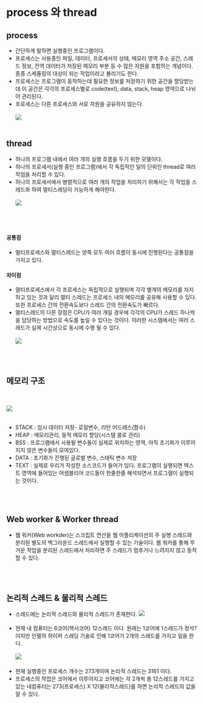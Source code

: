 # process 와 thread

## process

- 간단하게 말하면 실행중인 프로그램이다.
- 프로세스는 사용중인 파일, 데이터, 프로세서의 상태, 메모리 영역 주소 공간, 스레드 정보, 전역 데이터가 저장된 메모리 부분 등 수 많은 자원을 포함하는 개념이다. 종종 스케쥴링의 대상이 되는 작업이라고 불리기도 한다.
- 프로세스는 프로그램이 동작하는데 필요한 정보를 저장하기 위한 공간을 할당받는데 이 공간은 각각의 프로세스별로 code(text), data, stack, heap 영억으로 나뉘어 관리된다.
- 프로세스는 다른 프로세스와 서로 자원을 공유하지 않는다.
  <br></br>
  <img src="https://gmlwjd9405.github.io/images/os-process-and-thread/process.png">
  <br></br>

## thread

- 하나의 프로그램 내에서 여러 개의 실행 흐름을 두기 위한 모델이다.
- 하나의 프로세서(실행 중인 프로그램)에서 각 독립적인 일의 단위인 thread로 여러작업을 처리할 수 있다.
- 하나의 프로세서에서 병렬적으로 여러 개의 작업을 처리하기 위해서는 각 작업을 스레드화 하여 멀티스레딩이 가능하게 해야한다.
  <br></br>
  <img src="https://gmlwjd9405.github.io/images/os-process-and-thread/thread.png">
  <br></br>
  <br></br>

#### 공통점

- 멀티프로세스와 멀티스레드는 양쪽 모두 여러 흐름이 동시에 진행된다는 공통점을 가지고 있다.

#### 차이점

- 멀티프로세스에서 각 프로세스는 독립적으로 실행되며 각각 별개의 메모리를 차지하고 있는 것과 달리 멀티 스레드는 프로세스 내의 메모리를 공유해 사용할 수 있다. 또한 프로세스 간의 전환속도보다 스레드 간의 전환속도가 빠르다.
- 멀티스레드의 다른 장점은 CPU가 여러 개일 경우에 각각의 CPU가 스레드 하나씩을 담당하는 방법으로 속도를 높일 수 있다는 것이다. 이러한 시스템에서는 여러 스레드가 실제 시간상으로 동시에 수행 될 수 있다.
  <br></br>
  <img src="https://gmlwjd9405.github.io/images/os-process-and-thread/multi-thread.png">

<br></br>

## 메모리 구조

<br></br>
<img src="https://user-images.githubusercontent.com/49153756/95016525-769c2780-068e-11eb-9c04-22da6a232278.png">
<br></br>

- STACK : 임시 데이터 저장- 로컬변수, 리턴 어드레스(함수)
- HEAP : 메모리관리, 동적 메모리 할당(시스템 콜로 관리)
- BSS : 프로그램에서 사용될 변수들이 실제로 위치하는 영역, 아직 초기화가 이루어지지 않은 변수들이 모여있다.
- DATA : 초기화가 진행된 글로벌 변수, 스태틱 변수 저장
- TEXT : 실제로 우리가 작성한 소스코드가 들어가 있다. 프로그램이 실행되면 텍스트 영역에 들어있는 어셈블리어 코드들이 한줄한줄 해석되면서 프로그램이 실행되는 것이다.
  <br></br><br></br>

## Web worker & Worker thread

- 웹 워커(Web workder)는 스크립트 연산을 웹 어플리케이션의 주 실행 스레드와 분리된 별도의 백그라운드 스레드에서 실행할 수 있는 기술이다. 웹 워커를 통해 무거운 작업을 분리된 스레드에서 처리하면 주 스레드가 멈추거나 느려지지 않고 동작할 수 있다.
  <br></br>
  <br></br>

## 논리적 스레드 & 물리적 스레드

- 스레드에는 논리적 스레드와 물리적 스레드가 존재한다.
  <img src="https://i.ibb.co/pfzsbWd/image.jpg">
  <br></br>
- 현재 내 컴퓨터는 6코어(헥사코어) 12스레드 이다. 원래는 1코어에 1스레드가 정석? 이지만 인텔의 하이퍼 스레딩 기술로 인해 1코어가 2개의 스레드를 가지고 일을 한다.
  <br></br>
  <img src="https://i.ibb.co/yPQSFCJ/image.jpg">
  <br></br>
- 현재 실행중인 프로세스 개수는 273개이며 논리적 스레드는 3161 이다.
- 프로세스의 작업은 코어에서 이루어지고 코어에는 각 2개씩 총 12스레드를 가지고 있는 내컴퓨터는 273(프로세스) X 12(물리적스레드)를 하면 논리적 스레드의 값을 알 수 있다.
